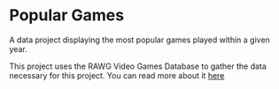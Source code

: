 # Popular Games
A data project displaying the most popular games played within a given year.

This project uses the RAWG Video Games Database to gather the data necessary for this project.
You can read more about it [here](https://rawg.io/apidocs#use-cases)
